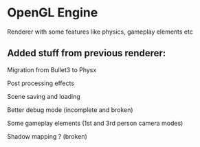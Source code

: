 # OpenGL Engine
Renderer with some features like physics, gameplay elements etc

## Added stuff from previous renderer:
Migration from Bullet3 to Physx

Post processing effects

Scene saving and loading

Better debug mode (incomplete and broken)

Some gameplay elements (1st and 3rd person camera modes)

Shadow mapping ? (broken)
